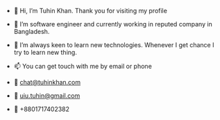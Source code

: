 - 👋 Hi, I’m Tuhin Khan. Thank you for visiting my profile
- 👀 I’m software engineer and currently working in reputed company in Bangladesh.
- 🌱 I’m always keen to learn new technologies. Whenever I get chance I try to learn new thing.
- 📫 You can get touch with me by email or phone

- :email: chat@tuhinkhan.com
- :email: uiu.tuhin@gmail.com
- :calling: +8801717402382

<!---
imtuhinkhan/imtuhinkhan is a ✨ special ✨ repository because its `README.md` (this file) appears on your GitHub profile.
You can click the Preview link to take a look at your changes.
--->
